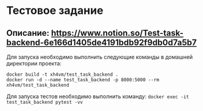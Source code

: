 # Тестовое задание
## Описание: https://www.notion.so/Test-task-backend-6e166d1405de4191bdb92f9db0d7a5b7

Для запуска необходимо выполнить следующие команды в домашней директории проекта:
```
docker build -t xh4vm/test_task_backend .
docker run -d --name test_task_backend -p 8000:5000 --rm xh4vm/test_task_backend
```
Для запуска тестов необходимо выполнить команду:
`docker exec -it test_task_backend pytest -vv`
